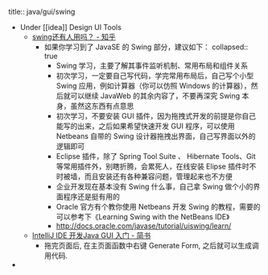 title:: java/gui/swing

- Under [[idea]] Design UI Tools
  - [swing还有人用吗？ - 知乎](https://www.zhihu.com/question/26610345)
    - 如果你学习到了 JavaSE 的 Swing 部分，建议如下：
      collapsed:: true
      - Swing 学习，主要了解其事件监听机制、常用布局和组件关系
      - 初次学习，一定要自己写代码，学完常用布局后，自己写个小型 Swing 应用，例如计算器（你可以仿照 Windows 的计算器），然后就可以继续 JavaWeb 的其余内容了，不要再深究 Swing 本身，虽然这东西有点意思
      - 初次学习，不要安装 GUI 插件，因为拖拽式开发的前提是你自己能写的出来，之后如果希望快速开发 GUI 程序，可以使用 Netbeans 自带的 Swing 设计器拖拽出界面，自己写界面以外的逻辑即可
      - Eclipse 插件，除了 Spring Tool Suite 、 Hibernate Tools、Git 等常用插件外，别瞎折腾，会累死人，在线安装 Elipse 插件时不时被墙，而且安装还有各种兼容问题，管理起来也不方便
      - 企业开发现在基本没有 Swing 什么事，自己拿 Swing 做个小的界面程序还是挺有用的
      - Oracle 官方有个教你使用 Netbeans 开发 Swing 的教程，需要的可以参考下《Learning Swing with the NetBeans IDE》
      - http://docs.oracle.com/javase/tutorial/uiswing/learn/
  - [IntelliJ IDE 开发Java GUI 入门 - 简书](https://www.jianshu.com/p/cdca9a30b86b)
    - 拖完页面后, 在主页面函数中右键 Generate Form, 之后就可以生成调用代码.
-